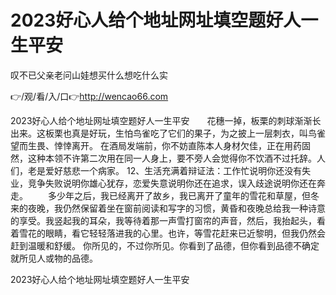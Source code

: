 # 2023好心人给个地址网址填空题好人一生平安
叹不已父亲老问山娃想买什么想吃什么实

👉/观/看/入/口👉http://wencao66.com

2023好心人给个地址网址填空题好人一生平安　　花穗一掉，板栗的刺球渐渐长出来。这板栗也真是好玩，生怕鸟雀吃了它们的果子，为之披上一层刺衣，叫鸟雀望而生畏、悻悻离开。
在酒局发端前，你不妨直陈本人身材欠佳，正在用药固然，这种本领不许第二次用在同一人身上，要不旁人会觉得你不饮酒不过托辞。人们，老是爱好慈悲一个病家。
	12、生活充满着辩证法：工作忙说明你还没有失业，竞争失败说明你雄心犹存，恋爱失意说明你还在追求，误入歧途说明你还在奔走。
　　多少年之后，我已经离开了故乡，我已离开了童年的雪花和草屋，但冬来的夜晚，我仍然保留着坐在窗前阅读和写字的习惯，黄昏和夜晚总给我一种诗意的享受。我竖起我的耳朵，我等待着那一声雪打窗帘的声音，然后，我抬起头，看着雪花的眼睛，看它轻轻落进我的心里。也许，等雪花赶来已近黎明，但我仍然会赶到温暖和舒缓。
你所见的，不过你所见。你看到了品德，但你看到品德不确定就所见人或物的品德。

2023好心人给个地址网址填空题好人一生平安

